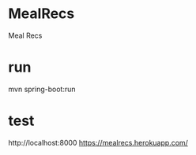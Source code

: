 # MealRecs
Meal Recs

# run
mvn spring-boot:run

# test
http://localhost:8000
https://mealrecs.herokuapp.com/
